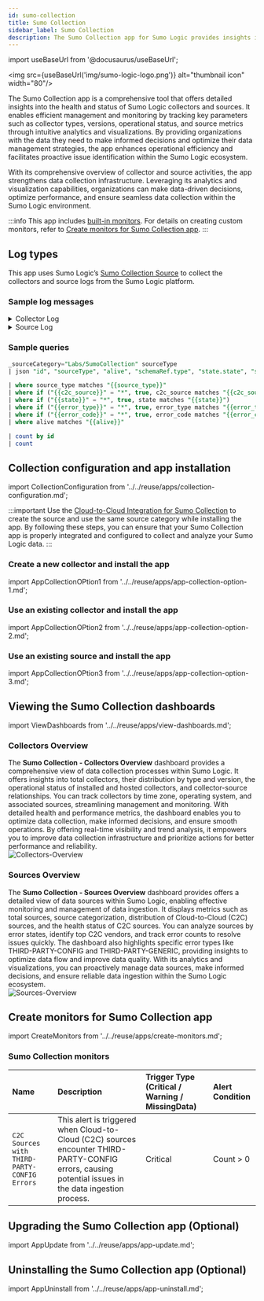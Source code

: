 ```yaml
---
id: sumo-collection
title: Sumo Collection
sidebar_label: Sumo Collection
description: The Sumo Collection app for Sumo Logic provides insights into health and status of Sumo Logic collectors and sources, allowing you to effectively manage and monitor collectors and sources within Sumo Logic.
---
```


import useBaseUrl from '@docusaurus/useBaseUrl';

<img src={useBaseUrl('img/sumo-logic-logo.png')} alt="thumbnail icon" width="80"/>

The Sumo Collection app is a comprehensive tool that offers detailed insights into the health and status of Sumo Logic collectors and sources. It enables efficient management and monitoring by tracking key parameters such as collector types, versions, operational status, and source metrics through intuitive analytics and visualizations. By providing organizations with the data they need to make informed decisions and optimize their data management strategies, the app enhances operational efficiency and facilitates proactive issue identification within the Sumo Logic ecosystem.

With its comprehensive overview of collector and source activities, the app strengthens data collection infrastructure. Leveraging its analytics and visualization capabilities, organizations can make data-driven decisions, optimize performance, and ensure seamless data collection within the Sumo Logic environment.

:::info
This app includes [built-in monitors](#sumo-collection-monitors). For details on creating custom monitors, refer to [Create monitors for Sumo Collection app](#create-monitors-for-sumo-collection-app).
:::

## Log types

This app uses Sumo Logic’s [Sumo Collection Source](/docs/send-data/hosted-collectors/cloud-to-cloud-integration-framework/sumo-collection-source/) to collect the collectors and source logs from the Sumo Logic platform.

### Sample log messages

<details>
<summary>Collector Log</summary>

```json
{
    "id": 106288931,
    "name": "dc-windows-client2",
    "timeZone": "Etc/UTC",
    "fields": {},
    "links": [
        {
            "rel": "sources",
            "href": "/v1/collectors/106288231/sources"
        }
    ],
    "ephemeral": false,
    "targetCpu": -1,
    "sourceSyncMode": "UI",
    "installedCollectorSubtype": "Installed",
    "collectorType": "Installable",
    "collectorVersion": "19.376-1",
    "osVersion": "10.0",
    "osName": "Windows Server 2019",
    "osArch": "amd64",
    "lastSeenAlive": 1741775145414,
    "alive": false
}
```
</details>

<details>
<summary>Source Log</summary>

```json
{
    "id": 116630551,
    "schemaRef": {
        "type": "Universal Connector"
    },
    "config": {
        "name": "YL UC continuation",
        "paginationContinuationTokenType": "body",
        "paginationContinuationTokenKey": "token",
        "responseLogsJsonPaths": [
            {
                "logTimestampFormat": "2025-03-12T15:55:35.405Z",
                "logsPath": "$.data[*]",
                "logTimestampPath": "$.modifiedAt"
            }
        ],
        "authBasicUsername": "NEWWWNAME",
        "requestEndpoint": "https://daorsXYCahaxe.xyz/api/v1/roles",
        "paginationContinuationTokenLocation": "headers",
        "paginationContinuationTokenJsonPath": "$.next",
        "clientRateLimitBurst": 1000,
        "authCategory": "Basic",
        "clientTimeoutRetries": 5,
        "parserPath": "",
        "requestBody": "",
        "requestMethod": "GET",
        "fields": {
            "_siemForward": false
        },
        "authBasicPassword": "********",
        "category": "yl/continuation",
        "clientRateLimitDuration": "1m",
        "pollingInterval": "1h",
        "requestParams": [
            {
                "paramName": "limit",
                "paramValue": "1"
            }
        ],
        "clientTimeoutDuration": "5m",
        "responseLogsType": "json",
        "paginationType": "ContinuationToken",
        "progressType": "none",
        "clientRateLimitReqs": 1000
    },
    "state": {
        "state": "Collecting"
    },
    "sourceType": "Universal",
    "alive": true
}
```
</details>

### Sample queries

```sql title="Total Sources"
_sourceCategory="Labs/SumoCollection" sourceType
| json "id", "sourceType", "alive", "schemaRef.type", "state.state", "state.errorType", "state.errorInfo", "config.name", "state.errorCode", "config.fields._siemForward", "name", "category", "hostName", "automaticDateParsing", "multilineProcessingEnabled", "useAutolineMatching", "forceTimeZone", "encoding",  "fields._siemForward" as id, source_type, alive, c2c_source, state, error_type, error_info, name, error_code, siem_forward, source_name, category, host_name, automatic_date_parsing, multiline_processing_enabled, use_autoline_matching, force_time_zone, encoding, source_siem_forward nodrop

| where source_type matches "{{source_type}}"
| where if ("{{c2c_source}}" = "*", true, c2c_source matches "{{c2c_source}}")
| where if ("{{state}}" = "*", true, state matches "{{state}}")
| where if ("{{error_type}}" = "*", true, error_type matches "{{error_type}}")
| where if ("{{error_code}}" = "*", true, error_code matches "{{error_code}}")
| where alive matches "{{alive}}"

| count by id
| count
```

## Collection configuration and app installation

import CollectionConfiguration from '../../reuse/apps/collection-configuration.md';

<CollectionConfiguration/>

:::important
Use the [Cloud-to-Cloud Integration for Sumo Collection](/docs/send-data/hosted-collectors/cloud-to-cloud-integration-framework/sumo-collection-source/) to create the source and use the same source category while installing the app. By following these steps, you can ensure that your Sumo Collection app is properly integrated and configured to collect and analyze your Sumo Logic data.
:::

### Create a new collector and install the app

import AppCollectionOPtion1 from '../../reuse/apps/app-collection-option-1.md';

<AppCollectionOPtion1/>

### Use an existing collector and install the app

import AppCollectionOPtion2 from '../../reuse/apps/app-collection-option-2.md';

<AppCollectionOPtion2/>

### Use an existing source and install the app

import AppCollectionOPtion3 from '../../reuse/apps/app-collection-option-3.md';

<AppCollectionOPtion3/>

## Viewing the Sumo Collection dashboards​​

import ViewDashboards from '../../reuse/apps/view-dashboards.md';

<ViewDashboards/>

### Collectors Overview

The **Sumo Collection - Collectors Overview** dashboard provides a comprehensive view of data collection processes within Sumo Logic. It offers insights into total collectors, their distribution by type and version, the operational status of installed and hosted collectors, and collector-source relationships. You can track collectors by time zone, operating system, and associated sources, streamlining management and monitoring. With detailed health and performance metrics, the dashboard enables you to optimize data collection, make informed decisions, and ensure smooth operations. By offering real-time visibility and trend analysis, it empowers you to improve data collection infrastructure and prioritize actions for better performance and reliability.<br/><img src='https://sumologic-app-data-v2.s3.us-east-1.amazonaws.com/dashboards/Sumo-Collection/Sumo+Collection+-+Collectors+Overview.png' alt="Collectors-Overview" />

### Sources Overview

The **Sumo Collection - Sources Overview** dashboard provides offers a detailed view of data sources within Sumo Logic, enabling effective monitoring and management of data ingestion. It displays metrics such as total sources, source categorization, distribution of Cloud-to-Cloud (C2C) sources, and the health status of C2C sources. You can analyze sources by error states, identify top C2C vendors, and track error counts to resolve issues quickly. The dashboard also highlights specific error types like THIRD-PARTY-CONFIG and THIRD-PARTY-GENERIC, providing insights to optimize data flow and improve data quality. With its analytics and visualizations, you can proactively manage data sources, make informed decisions, and ensure reliable data ingestion within the Sumo Logic ecosystem.<br/><img src='https://sumologic-app-data-v2.s3.us-east-1.amazonaws.com/dashboards/Sumo-Collection/Sumo+Collection+-+Sources+Overview.png' alt="Sources-Overview" />

## Create monitors for Sumo Collection app

import CreateMonitors from '../../reuse/apps/create-monitors.md';

<CreateMonitors/>

### Sumo Collection monitors

| Name | Description | Trigger Type (Critical / Warning / MissingData) | Alert Condition | 
|:--|:--|:--|:--|
| `C2C Sources with THIRD-PARTY-CONFIG Errors` | This alert is triggered when Cloud-to-Cloud (C2C) sources encounter THIRD-PARTY-CONFIG errors, causing potential issues in the data ingestion process. | Critical | Count > 0 |

## Upgrading the Sumo Collection app (Optional)

import AppUpdate from '../../reuse/apps/app-update.md';

<AppUpdate/>

## Uninstalling the Sumo Collection app (Optional)

import AppUninstall from '../../reuse/apps/app-uninstall.md';

<AppUninstall/>